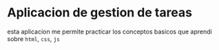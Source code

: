# Aplicacion de gestion de tareas 
esta aplicacion me permite practicar los conceptos basicos que aprendi sobre `html`, `css`, `js`